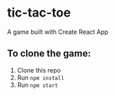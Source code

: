 # tic-tac-toe

A game built with Create React App

## To clone the game:

1. Clone this repo
2. Run `npm install`
3. Run `npm start`
